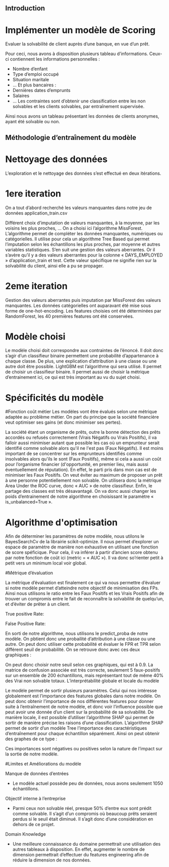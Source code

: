 ## Introduction

# Implémenter un modèle de Scoring

Evaluer la solvabilité de client auprès d’une banque, en vue d’un prêt.

Pour ceci, nous avons à disposition plusieurs tableau d’informations. Ceux-ci contiennent les informations personnelles :
-	Nombre d’enfant
-	Type d’emploi occupé
-	Situation maritale
-	…
Et plus bancaires :
-	Dernières dates d’emprunts
-	Salaires
-	…
Les contraintes sont d’obtenir une classification entre les non solvables et les clients solvables, par entraînement supervisée.

Ainsi nous avons un tableau présentant les données de clients anonymes, ayant été solvable ou non.

## Méthodologie d’entraînement du modèle

# Nettoyage des données

L’exploration et le nettoyage des données s’est effectué en deux itérations.

# 1ere iteration

On a tout d’abord recherché les valeurs manquantes dans notre jeu de données application_train.csv
 

Différent choix d’imputation de valeurs manquantes, à la moyenne, par les voisins les plus proches, …
On a choisi ici l’algorithme MissForest. L’algorithme permet de compléter les données manquantes, numériques ou catégorielles.
Il utilise pour cela un algorithme Tree Based qui permet l’imputation selon les échantillons les plus proches, par moyenne et autres variables statistiques.
S’en suit une gestion des valeurs aberrantes. Or il s’avère qu’il y a des valeurs aberrantes pour la colonne « DAYS_EMPLOYED » d’application_train et test. Cette valeur spécifique ne signifie rien sur la solvabilité du client, ainsi elle a pu se propager.

# 2eme iteration

Gestion des valeurs aberrantes puis imputation par MissForest des valeurs manquantes. Les données catégorielles ont auparavant été mise sous forme de one-hot-encoding.
Les features choisies ont été déterminées par RandomForest, les 40 premières features ont été conservées.


# Modèle choisi

Le modèle choisi doit correspondre aux contraintes de l’énoncé. Il doit donc s’agir d’un classifieur binaire permettent une probabilité d’appartenance à chaque classe. De plus, une explication d’attribution à une classe ou une autre doit être possible.
LightGBM est l’algorithme qui sera utilisé. Il permet de choisir un classifieur binaire. Il permet aussi de choisir la métrique d’entrainement ici, ce qui est très important au vu du sujet choisi.

# Spécificités du modèle
#Fonction coût métier
Les modèles vont être évalués selon une métrique adaptée au problème métier. On part du principe que la société financière veut optimiser ses gains (et donc minimiser ses pertes).
 
La société étant un organisme de prêts, outre la bonne détection des prêts accordés ou refusés correctement (Vrais Négatifs ou Vrais Positifs), il va falloir aussi minimiser autant que possible les cas où un emprunteur serait identifié comme solvable alors qu'il ne l'est pas (Faux Négatifs). Il est moins important de se concentrer sur les emprunteurs identifiés comme insolvables alors qu'ils le sont (Faux Positifs), même si cela a aussi un coût pour l’organisme financier (d'opportunité, en premier lieu, mais aussi éventuellement de réputation).
En effet, le parti pris dans mon cas est de minimiser les Faux Positifs. On veut éviter au maximum de proposer un prêt à une personne potentiellement non solvable. On utilisera donc la métrique Area Under the ROC curve, donc « AUC » de notre classifieur.
Enfin, le partage des classes est très désavantagé. On va donc aussi changer les poids d’entrainement de notre algorithme en choisissant le paramètre « is_unbalanced=True ».

# Algorithme d'optimisation
Afin de déterminer les paramètres de notre modèle, nous utilons le BayesSearchCv de la librairie scikit-optimize. Il nous permet d’explorer un espace de paramètre de manière non exhaustive en utilisant une fonction de score spéficique.
Pour cela, il va inférer à partir d’ancien score obtenu par notre fonction de coût ici (metric = « AUC »). Il va donc so’rienter petit à petit vers un minimum local voir global.




#Métrique d’évaluation

La métrique d’évaluation est finalement ce qui va nous permettre d’évaluer si notre modèle permet d’atteindre notre objectif de minimisation des FPs. 
Ainsi nous utilisons le ratio entre les Faux Positifs et les Vrais Positifs afin de trouver un compromis entre le fait de reconnaître la solvabilité de quelqu’un, et d’éviter de prêter à un client.

True positive Rate: 			      

False Positive Rate:

En sorti de notre algorithme, nous utilisons le predict_proba de notre modèle.
On pbtient donc une probailité d’attribution à une classe ou une autre. On peut donc utiliser cette probabilité et évaluer le FPR et TPR selon différent seuil de probabilité.
On se retrouve donc avec ces deux graphiques :

On peut donc choisir notre seuil selon ces graphiques, qui est à 0.9. La matrice de confusion associée est très correcte, seulement 5 faux-positifs sur un ensemble de 200 échantillons, mais représentant tout de même 40% des Vrai non solvable totaux.
L’interprétabilité globale et locale du modèle

Le modèle permet de sortir plusieurs paramètres.
Celui qui nos intéresse globalement est l’importance des features globales dans notre modèle. On peut donc obtenir l’importance de nos différentes features pour donner suite à l’entraînement de notre modèle, et donc voir l’influence possible que peut avoir une donnée d’un client sur la probabilité de sa solvabilité.
De manière locale, il est possible d’utiliser l’algorithme SHAP qui permet de sortir de manière précise les raisons d’une classification.
L’algorithme SHAP permet de sortir d’un modèle Tree l’importance des caractéristiques d’entraînement pour chaque échantillon séparément. Ainsi on peut obtenir des graphes de ce type :
 
Ces importances sont négatives ou positives selon la nature de l’impact sur la sortie de notre modèle.

#Limites et Améliorations du modèle

Manque de données d’entrées
-	Le modèle actuel possède peu de données, nous avons seulement 1050 échantillons.

Objectif interne à l’entreprise
-	Parmi ceux non solvable réel, presque 50% d’entre eux sont prédit comme solvable. Il s’agit d’un compromis où beaucoup prêts seraient perdus si le seuil était diminué. Il s’agit donc d’une considération en dehors de ce projet.

Domain Knowledge
-	Une meilleure connaissance du domaine permettrait une utilisation des autres tableaux à disposition. En effet, augmenter le nombre de dimension permettrait d’effectuer du features  engineering afin de réduire la dimension de nos données.
